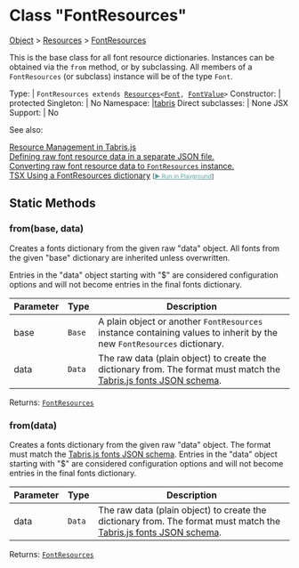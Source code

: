 ---
---
# Class "FontResources"

<a href="https://developer.mozilla.org/en-US/docs/Web/JavaScript/Reference/Global_Objects/Object" title="View &quot;Object&quot; on MDN">Object</a> > <a href="Resources.html" title="Resources Class Reference">Resources</a> > <a href="#" >FontResources</a>

This is the base class for all font resource dictionaries. Instances can be obtained via the `from` method, or by subclassing. All members of a `FontResources` (or subclass) instance will be of the type `Font`.


Type: | <code style="white-space: nowrap">FontResources extends <a href="Resources.html" title="Resources Class Reference">Resources</a>&lt;<a href="Font.html" title="Font Class Reference">Font</a>, <a href="Font.html#fontvalue" title="Font Class Type">FontValue</a>&gt;</code>
Constructor: | protected
Singleton: | No
Namespace: |<a href="../modules.html#startup" >tabris</a>
Direct subclasses: | None
JSX Support: | No



See also:
  
[Resource Management in Tabris.js](../resource-management.md)  
[Defining raw font resource data in a separate JSON file.](https://github.com/eclipsesource/tabris-js/tree/v3.8.0/snippets/resources/fonts.json)  
[Converting raw font resource data to `FontResources` instance.](https://github.com/eclipsesource/tabris-js/tree/v3.8.0/snippets/resources/index.ts)  
[<span class='language tsx'>TSX</span> Using a FontResources dictionary](https://github.com/eclipsesource/tabris-js/tree/v3.8.0/snippets/resource-management.tsx) <span style="font-size: 75%;">[<a href="https://playground.tabris.com/?gitref=v3.8.0&snippet=resource-management.tsx" style="color: cadetblue;">► Run in Playground</a>]</span>

## Static Methods

### from(base, data)



Creates a fonts dictionary from the given raw "data" object. All fonts from the given "base" dictionary are inherited unless overwritten.

Entries in the "data" object starting with "$" are considered configuration options and will not become entries in the final fonts dictionary.


Parameter|Type|Description
-|-|-
base | <code style="white-space: nowrap">Base</code> | A plain object or another `FontResources` instance containing values to inherit by the new `FontResources` dictionary.
data | <code style="white-space: nowrap">Data</code> | The raw data (plain object) to create the dictionary from. The format must match the [Tabris.js fonts JSON schema](https://github.com/eclipsesource/tabris-js/tree/v3.8.0/schema/fonts.json).


Returns: <code style="white-space: nowrap"><a href="#" >FontResources</a></code>

### from(data)



Creates a fonts dictionary from the given raw "data" object. The format must match the [Tabris.js fonts JSON schema](https://github.com/eclipsesource/tabris-js/tree/v3.8.0/schema/fonts.json). Entries in the "data" object starting with "$" are considered configuration options and will not become entries in the final fonts dictionary.


Parameter|Type|Description
-|-|-
data | <code style="white-space: nowrap">Data</code> | The raw data (plain object) to create the dictionary from. The format must match the [Tabris.js fonts JSON schema](https://github.com/eclipsesource/tabris-js/tree/v3.8.0/schema/fonts.json).


Returns: <code style="white-space: nowrap"><a href="#" >FontResources</a></code>


